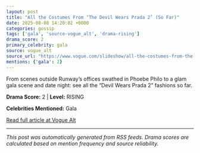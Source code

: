 ```yaml
---
layout: post
title: "All the Costumes From ‘The Devil Wears Prada 2’ (So Far)"
date: 2025-08-08 14:20:02 +0000
categories: gossip
tags: ['gala', 'source-vogue_alt', 'drama-rising']
drama_score: 2
primary_celebrity: gala
source: vogue_alt
source_url: "https://www.vogue.com/slideshow/all-the-costumes-from-the-devil-wears-prada-2"
mentions: {'gala': 2}
---
```


From scenes outside Runway’s offices swathed in Phoebe Philo to a glam gala scene and date night: see all the “Devil Wears Prada 2” fashions so far.

**Drama Score:** 2 | **Level:** RISING

**Celebrities Mentioned:** Gala

[Read full article at Vogue Alt](https://www.vogue.com/slideshow/all-the-costumes-from-the-devil-wears-prada-2)

---
*This post was automatically generated from RSS feeds. Drama scores are calculated based on mention frequency and source reliability.*
